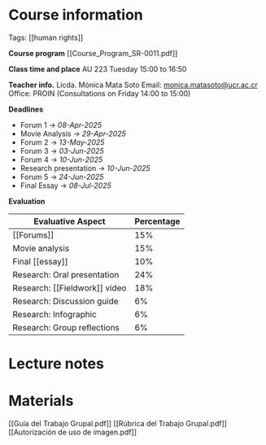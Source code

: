 # Course information
Tags: [[human rights]]

**Course program**
[[Course_Program_SR-0011.pdf]] 

**Class time and place**
AU 223
Tuesday 15:00 to 16:50

**Teacher info.**
Licda. Mónica Mata Soto
Email: monica.matasoto@ucr.ac.cr
Office: PROIN (Consultations on Friday 14:00 to 15:00)

**Deadlines**
- Forum 1 -> _08-Apr-2025_
- Movie Analysis -> _29-Apr-2025_
- Forum 2 -> _13-May-2025_
- Forum 3 -> _03-Jun-2025_
- Forum 4 -> _10-Jun-2025_
- Research presentation -> _10-Jun-2025_
- Forum 5 -> _24-Jun-2025_
- Final Essay -> _08-Jul-2025_

**Evaluation**

| Evaluative Aspect             | Percentage |
| ----------------------------- | ---------- |
| [[Forums]]                    | 15%        |
| Movie analysis                | 15%        |
| Final [[essay]]               | 10%        |
| Research: Oral presentation   | 24%        |
| Research: [[Fieldwork]] video | 18%        |
| Research: Discussion guide    | 6%         |
| Research: Infographic         | 6%         |
| Research: Group reflections   | 6%         |

# Lecture notes

# Materials
[[Guía del Trabajo Grupal.pdf]]
[[Rúbrica del Trabajo Grupal.pdf]]
[[Autorización de uso de imagen.pdf]]